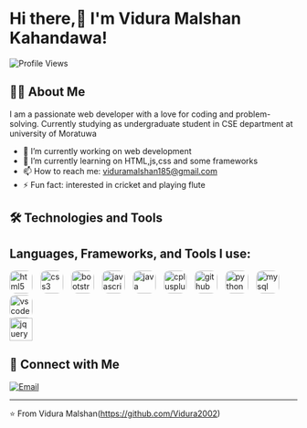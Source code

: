 # Hi there,👋 I'm Vidura Malshan Kahandawa! 

![Profile Views](https://komarev.com/ghpvc/?username=Vidura2002&style=flat-square&color=blue)

## 👨‍💻 About Me

I am a passionate web developer with a love for coding and problem-solving. Currently studying as undergraduate student in CSE department at university of Moratuwa

- 🔭 I’m currently working on web development
- 🌱 I’m currently learning on HTML,js,css and some frameworks
- 📫 How to reach me: viduramalshan185@gmail.com
- ⚡ Fun fact: interested in cricket and playing flute

## 🛠️ Technologies and Tools
## Languages, Frameworks, and Tools I use:

<p align="left">
  <div style="display: inline-block; margin-right: 10px;">
    <img src="https://cdn.jsdelivr.net/gh/devicons/devicon/icons/html5/html5-original.svg" alt="html5" width="40" height="40" style="border-radius: 10px;"/>
  </div>
  <div style="display: inline-block; margin-right: 10px;">
    <img src="https://cdn.jsdelivr.net/gh/devicons/devicon/icons/css3/css3-original.svg" alt="css3" width="40" height="40" style="border-radius: 10px;"/>
  </div>
  <div style="display: inline-block; margin-right: 10px;">
    <img src="https://cdn.jsdelivr.net/gh/devicons/devicon/icons/bootstrap/bootstrap-original.svg" alt="bootstrap" width="40" height="40" style="border-radius: 10px;"/>
  </div>
  <div style="display: inline-block; margin-right: 10px;">
    <img src="https://cdn.jsdelivr.net/gh/devicons/devicon/icons/javascript/javascript-original.svg" alt="javascript" width="40" height="40" style="border-radius: 10px;"/>
  </div>
  <div style="display: inline-block; margin-right: 10px;">
    <img src="https://cdn.jsdelivr.net/gh/devicons/devicon/icons/java/java-original.svg" alt="java" width="40" height="40" style="border-radius: 10px;"/>
  </div>
  <div style="display: inline-block; margin-right: 10px;">
    <img src="https://cdn.jsdelivr.net/gh/devicons/devicon/icons/cplusplus/cplusplus-original.svg" alt="cplusplus" width="40" height="40" style="border-radius: 10px;"/>
  </div>
  <div style="display: inline-block; margin-right: 10px;">
    <img src="https://cdn.jsdelivr.net/gh/devicons/devicon/icons/github/github-original.svg" alt="github" width="40" height="40" style="border-radius: 10px;"/>
  </div>
  <div style="display: inline-block; margin-right: 10px;">
    <img src="https://cdn.jsdelivr.net/gh/devicons/devicon/icons/python/python-original.svg" alt="python" width="40" height="40" style="border-radius: 10px;"/>
  </div>
  <div style="display: inline-block; margin-right: 10px;">
    <img src="https://cdn.jsdelivr.net/gh/devicons/devicon/icons/mysql/mysql-original.svg" alt="mysql" width="40" height="40" style="border-radius: 10px;"/>
  </div>
  <div style="display: inline-block; margin-right: 10px;">
    <img src="https://cdn.jsdelivr.net/gh/devicons/devicon/icons/vscode/vscode-original.svg" alt="vscode" width="40" height="40" style="border-radius: 10px;"/>
  </div>
  <div style=" margin-right: 10px;border-radius: 10px;">
    <img src="https://cdn.jsdelivr.net/gh/devicons/devicon/icons/jquery/jquery-original.svg" alt="jquery" width="40" height="40"/>
  </div>
</p>


## 🔗 Connect with Me

[![Email](https://img.shields.io/badge/-Email-D14836?style=flat&logo=gmail&logoColor=white)](mailto:viduramalshan185@gmail.com)

---

⭐️ From Vidura Malshan(https://github.com/Vidura2002)

